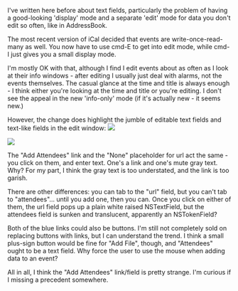 <!--
.. title: iCal's Text Field Jumble
.. date: 2008/11/02 14:38
.. slug: text-field-jumble
.. link:
.. description:
.. tags: mac, programming, cocoa, mac, programming, ui
-->


I've written here before about text fields, particularly the problem of having a good-looking 'display' mode and a separate 'edit' mode for data you don't edit so often, like in AddressBook.

The most recent version of iCal decided that events are write-once-read-many as well. You now have to use cmd-E to get into edit mode, while cmd-I just gives you a small display mode.

I'm mostly OK with that, although I find I edit events about as often as I look at their info windows - after editing I usually just deal with alarms, not the events themselves. The casual glance at the time and title is always enough - I think either you're looking at the time and title or you're editing. I don't see the appeal in the new 'info-only' mode (if it's actually new - it seems new.)

However, the change does highlight the jumble of editable text fields and text-like fields in the edit window:
[![](http://michael-mccracken.net/wp2/wp-content/uploads/2008/11/pastedgraphic-1.tiff)](http://michael-mccracken.net/wp2/wp-content/uploads/2008/11/pastedgraphic-1.tiff)

[![](http://michael-mccracken.net/wp2/wp-content/uploads/2008/11/pastedgraphic.tiff)](http://michael-mccracken.net/wp2/wp-content/uploads/2008/11/pastedgraphic.tiff)

The "Add Attendees" link and the "None" placeholder for url act the same - you click on them, and enter text.
One's a link and one's mute gray text. Why?
For my part, I think the gray text is too understated, and the link is too garish.

There are other differences: you can tab to the "url" field, but you can't tab to "attendees"... until you add one, then you can. Once you click on either of them, the url field pops up a plain white raised NSTextField, but the attendees field is sunken and translucent, apparently an NSTokenField?

Both of the blue links could also be buttons. I'm still not completely sold on replacing buttons with links, but I can understand the trend. I think a small plus-sign button would be fine for "Add File", though, and "Attendees" ought to be a text field. Why force the user to use the mouse when adding data to an event?

All in all, I think the "Add Attendees" link/field is pretty strange. I'm curious if I missing a precedent somewhere.
